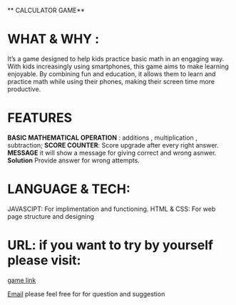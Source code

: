** CALCULATOR GAME**
# WHAT & WHY :
It’s a game designed to help kids practice basic math in an engaging way.
With kids increasingly using smartphones, this game aims to make learning enjoyable.
By combining fun and education, it allows them to learn and practice math while using their phones, making their screen time more productive.

# FEATURES
**BASIC MATHEMATICAL OPERATION** : additions , multiplication , subtraction;
**SCORE COUNTER**: Score upgrade after every right answer.
**MESSAGE** it will show a message for giving correct and wrong asnwer.
**Solution** Provide answer for wrong attempts.

# LANGUAGE & TECH:
JAVASCIPT: For implimentation and functioning.
HTML & CSS: For web page structure and designing
# URL: if you want to try by yourself please visit:
[game link](https://calutaorgame.netlify.app/)

[Email](chaurasiasneha30@gmail.com)
please feel free for for question and suggestion 
